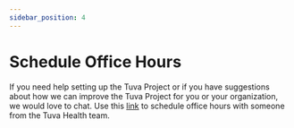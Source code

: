 ```yaml
---
sidebar_position: 4
---
```


# Schedule Office Hours

If you need help setting up the Tuva Project or if you have suggestions about how we can improve the Tuva Project for you or your organization, we would love to chat.  Use this [link](https://calendly.com/d/cnc-jj3-nmf/tuva-project-office-hours) to schedule office hours with someone from the Tuva Health team.